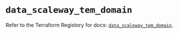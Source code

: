 # `data_scaleway_tem_domain`

Refer to the Terraform Registory for docs: [`data_scaleway_tem_domain`](https://registry.terraform.io/providers/scaleway/scaleway/2.31.0/docs/data-sources/tem_domain).
